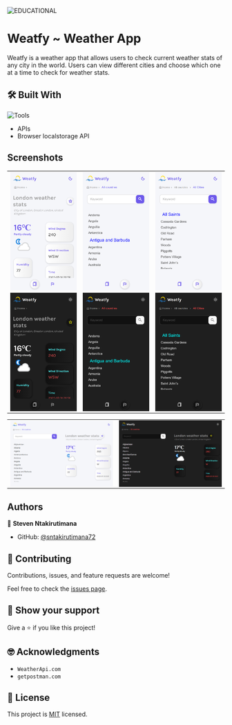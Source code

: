 ![EDUCATIONAL](https://img.shields.io/badge/EDUCATIONAL-o)


# Weatfy ~ Weather App

Weatfy is a weather app that allows users to check current weather stats of any city in the world. Users can view different cities and choose which one at a time to check for weather stats.


## 🛠️ Built With

![Tools](https://skillicons.dev/icons?i=html,js,git,github)

- APIs
- Browser localstorage API

## Screenshots

<table>
  <tr>
    <td>
      <img src="./docs/screenshots/Home~light.png" align="center" width="375" />
    </td>
    <td>
      <img src="./docs/screenshots/Countries-light.png" align="center" width="375" />
    </td>
    <td>
      <img src="./docs/screenshots/Cities~light.png" align="center" width="375" />
    </td>
  </tr>
  <tr>
    <td>
      <img src="./docs/screenshots/Home~dark.png" align="center" width="375" />
    </td>
    <td>
      <img src="./docs/screenshots/Countries-dark.png" align="center" width="375" />
    </td>
    <td>
      <img src="./docs/screenshots/Cities~dark.png" align="center" width="375" />
    </td>
  </tr>
</table>
<table>
  <tr>
    <td>
      <img src="./docs/screenshots/desktop-light.png" align="center" width="996" />
    </td>
    <td>
      <img src="./docs/screenshots/desktop~dark.png" align="center" width="996" />
    </td>
  </tr>
</table>


## Authors

👤 **Steven Ntakirutimana**

- GitHub: [@sntakirutimana72](https://github.com/sntakirutimana72)


## 🤝 Contributing

Contributions, issues, and feature requests are welcome!

Feel free to check the [issues page](../../issues/).

## 🫶 Show your support

Give a ⭐️ if you like this project!

## 🤓 Acknowledgments

- `WeatherApi.com`
- `getpostman.com`

## 📝 License

This project is [MIT](./LICENSE) licensed.

